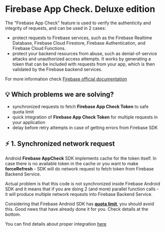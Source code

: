 # Firebase App Check. Deluxe edition

The "Firebase App Check" feature is used to verify the authenticity and integrity of requests, and can be used in 2 cases:
- protect requests to Firebase services, such as the Firebase Realtime Database, Firebase Cloud Firestore, Firebase Authentication, and Firebase Cloud Functions.
- protect your backend resources from abuse, such as denial-of-service attacks and unauthorized access attempts. It works by generating a token that can be included with requests from your app, which is then validated by the Firebase backend services.

For more information check [Firebase official documentation](https://firebase.google.com/docs/app-check)


## 💡 Which problems we are solving?

- synchronized requests to fetch **Firebase App Check Token** to safe quota limit
- quick integration of **Firebase App Check Token** for multiple requests in your application
- delay before retry attempts in case of getting errors from Firebase SDK


## ⚡ 1. Synchronized network request

Android **Firebase AppCheck** SDK implements cache for the token itself. In case there is no available token in the cache or you want to make **forceRefresh** - SDK will do network request to fetch token from Firebase Backend Service.

Actual problem is that this code is not synchronized inside Firebase Android SDK and it means that if you are doing 2 (and more) parallel function calls - it will produce multiple network requests into Firebase Backend Service.

Considering that Firebase Android SDK has [**quota limit**](https://firebase.google.com/docs/app-check#quotas_limits),  you should avoid this. Good news that have already done it for you. Check details at the bottom.

You can find details about proper integration [here](../blob/main/firebase-appcheck-synchronizer/README.md) 
